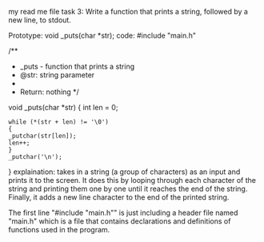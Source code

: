 my read me file
task 3: Write a function that prints a string, followed by a new line, to stdout.

Prototype: void _puts(char *str);
code: #include "main.h"

/**
 * _puts - function that prints a string
 * @str: string parameter
 *
 * Return: nothing
 */

void _puts(char *str)
{
	int len = 0;

	while (*(str + len) != '\0')
	{
	_putchar(str[len]);
	len++;
	}
	_putchar('\n');
}
explaination:  takes in a string (a group of characters) as an input and prints it to the screen. It does this by looping through each character of the string and printing them one by one until it reaches the end of the string. Finally, it adds a new line character to the end of the printed string.

The first line "#include "main.h"" is just including a header file named "main.h" which is a file that contains declarations and definitions of functions used in the program.
